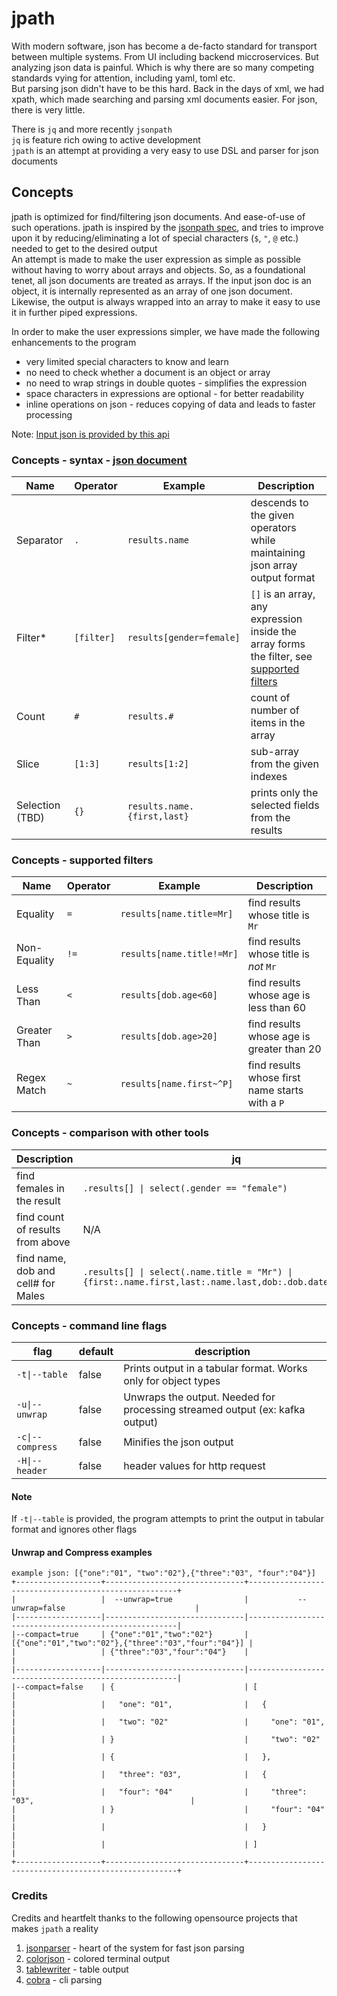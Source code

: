 # jpath

With modern software, json has become a de-facto standard 
for transport between multiple systems. 
From UI including backend miccroservices.
But analyzing json data is painful. Which is why there are so many competing standards
vying for attention, including yaml, toml etc. 
<br>
But parsing json didn't have to be this hard. Back in the days of xml, we had xpath, 
which made searching and parsing xml documents easier. For json, there is very little.

There is `jq` and more recently `jsonpath` 
<br>
`jq` is feature rich owing to active development
<br>
`jpath` is an attempt at providing a very easy to use DSL and parser for json documents

## Concepts

jpath is optimized for find/filtering json documents. And ease-of-use of such operations. 
jpath is inspired by the [jsonpath spec](https://github.com/json-path/JsonPath), 
and tries to improve upon it by reducing/eliminating a lot of special characters (`$`, `"`, `@` etc.)
needed to get to the desired output 
<br>
An attempt is made to make the user expression as simple as possible without having to worry about arrays and objects. 
So, as a foundational tenet, all json documents are treated as arrays. If the input json doc is an object, 
it is internally represented as an array of one json document. Likewise, the output is always wrapped into an array
to make it easy to use it in further piped expressions.

In order to make the user expressions simpler, we have made the following enhancements to the program
* very limited special characters to know and learn
* no need to check whether a document is an object or array
* no need to wrap strings in double quotes - simplifies the expression
* space characters in expressions are optional - for better readability
* inline operations on json - reduces copying of data and leads to faster processing

Note: [Input json is provided by this api](https://randomuser.me/api/?results=10)

### Concepts - syntax - [json document](https://randomuser.me/api/?results=10)

|Name        | Operator | Example                        | Description   |
|------------|----------|--------------------------------|---------------|
| Separator  | `.`      | `results.name`                 | descends to the given operators while maintaining json array output format
| Filter*    |`[filter]`| `results[gender=female]`       | `[]` is an array, any expression inside the array forms the filter, see [supported filters](#concepts---supported-filters)
| Count      | `#`      | `results.#`                    | count of number of items in the array
| Slice      | `[1:3]`  | `results[1:2]`                 | sub-array from the given indexes
| Selection (TBD)| `{}` | `results.name.{first,last}`    | prints only the selected fields from the results

### Concepts - supported filters
|Name        | Operator | Example                        | Description   |
|------------|----------|--------------------------------|---------------|
| Equality   | `=`      | `results[name.title=Mr]`       | find results whose title is `Mr`
|Non-Equality| `!=`     | `results[name.title!=Mr]`      | find results whose title is _not_ `Mr`
| Less Than  | `<`      | `results[dob.age<60]`          | find results whose age is less than 60
|Greater Than| `>`      | `results[dob.age>20]`          | find results whose age is greater than 20 
| Regex Match| `~`      | `results[name.first~^P]`       | find results whose first name starts with a `P`

### Concepts - comparison with other tools
| Description                         | jq                      | jsonpath                          | jpath    |
|-------------------------------------|-------------------------|-----------------------------------|-----------|
| find females in the result          | `.results[] \| select(.gender == "female")` | `$.results[?(@.gender=="female")]` | `results[gender=female]`
| find count of results from above    | N/A                     | N/A                               | `results[gender=female].#`
| find name, dob and cell# for Males  | `.results[] \| select(.name.title = "Mr") \| {first:.name.first,last:.name.last,dob:.dob.date,cell:.cell}` | N/A | `'results[name.title=Mr].{name.first,name.last,dob.date,cell}'`

### Concepts - command line flags
| flag                  |  default  | description      |
|-----------------------|-----------|------------------|
| `-t\|--table`         | false     | Prints output in a tabular format. Works only for object types
| `-u\|--unwrap`        | false     | Unwraps the output. Needed for processing streamed output (ex: kafka output)
| `-c\|--compress`      | false     | Minifies the json output
| `-H\|--header`        | false     | header values for http request

#### Note
If `-t|--table` is provided, the program attempts to print the output in tabular format and ignores other flags

#### Unwrap and Compress examples
```
example json: [{"one":"01", "two":"02"},{"three":"03", "four":"04"}]
+-------------------+-------------------------------+------------------------------------------------------+
|                   |  --unwrap=true                |           --unwrap=false                             |
|-------------------|-------------------------------|------------------------------------------------------|
|--compact=true     | {"one":"01","two":"02"}       | [{"one":"01","two":"02"},{"three":"03","four":"04"}] |
|                   | {"three":"03","four":"04"}    |                                                      |
|-------------------|-------------------------------|------------------------------------------------------|
|--compact=false    | {                             | [                                                    |
|                   |   "one": "01",                |   {                                                  |
|                   |   "two": "02"                 |     "one": "01",                                     |
|                   | }                             |     "two": "02"                                      |
|                   | {                             |   },                                                 |
|                   |   "three": "03",              |   {                                                  |
|                   |   "four": "04"                |     "three": "03",                                   |
|                   | }                             |     "four": "04"                                     |
|                   |                               |   }                                                  |
|                   |                               | ]                                                    |
+-------------------+-------------------------------+------------------------------------------------------+
```

### Credits
Credits and heartfelt thanks to the following opensource projects that makes `jpath` a reality

1. [jsonparser](https://github.com/buger/jsonparser) - heart of the system for fast json parsing
2. [colorjson](https://github.com/TylerBrock/colorjson) - colored terminal output
3. [tablewriter](https://github.com/olekukonko/tablewriter) - table output
4. [cobra](https://github.com/spf13/cobra) - cli parsing

